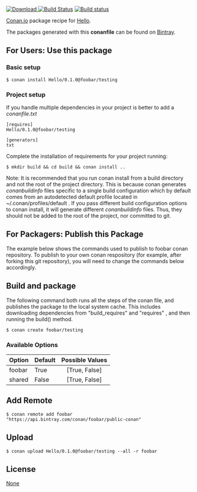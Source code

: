 [ ![Download](https://api.bintray.com/packages/foobar/public-conan/Hello%3Afoobar/images/download.svg) ](https://bintray.com/foobar/public-conan/Hello%3Afoobar/_latestVersion)
[![Build Status](https://travis-ci.org/foobar/conan-Hello.svg?branch=testing%2F0.1.0)](https://travis-ci.org/foobar/conan-Hello)
[![Build status](https://ci.appveyor.com/api/projects/status/sxs9n6vb8nqa92l5?svg=true)](https://ci.appveyor.com/project/foobar/conan-Hello)

[Conan.io](https://conan.io) package recipe for [Hello]().

<Description of Hello here>

The packages generated with this **conanfile** can be found on [Bintray](https://bintray.com/foobar/public-conan/Hello%3Afoobar).

## For Users: Use this package

### Basic setup

    $ conan install Hello/0.1.0@foobar/testing

### Project setup

If you handle multiple dependencies in your project is better to add a *conanfile.txt*

    [requires]
    Hello/0.1.0@foobar/testing

    [generators]
    txt

Complete the installation of requirements for your project running:

    $ mkdir build && cd build && conan install ..

Note: It is recommended that you run conan install from a build directory and not the root of the project directory.  This is because conan generates *conanbuildinfo* files specific to a single build configuration which by default comes from an autodetected default profile located in ~/.conan/profiles/default .  If you pass different build configuration options to conan install, it will generate different *conanbuildinfo* files.  Thus, they should not be added to the root of the project, nor committed to git.

## For Packagers: Publish this Package

The example below shows the commands used to publish to foobar conan repository. To publish to your own conan respository (for example, after forking this git repository), you will need to change the commands below accordingly.

## Build and package

The following command both runs all the steps of the conan file, and publishes the package to the local system cache.  This includes downloading dependencies from "build_requires" and "requires" , and then running the build() method.

    $ conan create foobar/testing

### Available Options
| Option        | Default | Possible Values  |
| ------------- |:----------------- |:------------:|
| foobar      | True |  [True, False] |
| shared      | False |  [True, False] |

## Add Remote

    $ conan remote add foobar "https://api.bintray.com/conan/foobar/public-conan"

## Upload

    $ conan upload Hello/0.1.0@foobar/testing --all -r foobar

## License
[None](LICENSE)
